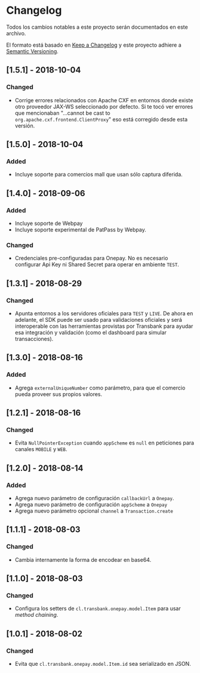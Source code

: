 # Changelog
Todos los cambios notables a este proyecto serán documentados en este archivo.

El formato está basado en [Keep a Changelog](http://keepachangelog.com/en/1.0.0/)
y este proyecto adhiere a [Semantic Versioning](http://semver.org/spec/v2.0.0.html).


## [1.5.1] - 2018-10-04
### Changed
- Corrige errores relacionados con Apache CXF en entornos donde existe otro
  proveedor JAX-WS seleccionado por defecto. Si te tocó ver errores que mencionaban "...cannot be cast to
  `org.apache.cxf.frontend.ClientProxy`" eso está corregido desde esta versión.

## [1.5.0] - 2018-10-04
### Added
- Incluye soporte para comercios mall que usan sólo captura diferida.

## [1.4.0] - 2018-09-06
### Added
- Incluye soporte de Webpay
- Incluye soporte experimental de PatPass by Webpay.

### Changed
- Credenciales pre-configuradas para Onepay. No es necesario configurar Api Key
ni Shared Secret para operar en ambiente `TEST`.


## [1.3.1] - 2018-08-29
### Changed
- Apunta entornos a los servidores oficiales para `TEST` y `LIVE`. De ahora en
adelante, el SDK puede ser usado para validaciones oficiales y será
interoperable con las herramientas provistas por Transbank para ayudar esa
integración y validación (como el dashboard para simular transacciones).

## [1.3.0] - 2018-08-16
### Added
- Agrega `externalUniqueNumber` como parámetro, para que el comercio pueda proveer
sus propios valores.

## [1.2.1] - 2018-08-16
### Changed
- Evita `NullPointerException` cuando `appScheme` es `null` en peticiones para canales
 `MOBILE` y `WEB`.

## [1.2.0] - 2018-08-14
### Added
- Agrega nuevo parámetro de configuración `callbackUrl` a `Onepay`.
- Agrega nuevo parámetro de configuración `appScheme` a `Onepay`
- Agrega nuevo parámetro opcional `channel` a `Transaction.create`

## [1.1.1] - 2018-08-03
### Changed
- Cambia internamente la forma de encodear en base64.

## [1.1.0] - 2018-08-03
### Changed
- Configura los setters de `cl.transbank.onepay.model.Item` para usar
*method chaining*.


## [1.0.1] - 2018-08-02
### Changed
- Evita que `cl.transbank.onepay.model.Item.id` sea serializado en JSON.


